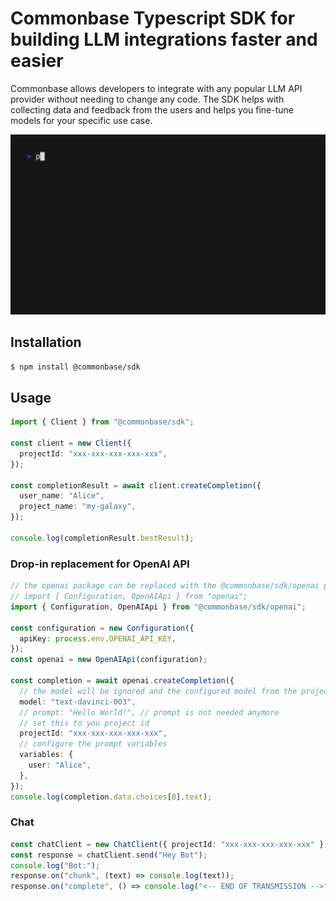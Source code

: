# Commonbase Typescript SDK for building LLM integrations faster and easier

Commonbase allows developers to integrate with any popular LLM API provider without needing to change any code. The SDK helps with collecting data and feedback from the users and helps you fine-tune models for your specific use case.

[![](./docs/chat-repl.gif)](./examples/chat-repl.ts)

## Installation

```bash
$ npm install @commonbase/sdk
```

## Usage

```typescript
import { Client } from "@commonbase/sdk";

const client = new Client({
  projectId: "xxx-xxx-xxx-xxx-xxx",
});

const completionResult = await client.createCompletion({
  user_name: "Alice",
  project_name: "my-galaxy",
});

console.log(completionResult.bestResult);
```

### Drop-in replacement for OpenAI API

```typescript
// the openai package can be replaced with the @commonbase/sdk/openai package
// import { Configuration, OpenAIApi } from "openai";
import { Configuration, OpenAIApi } from "@commonbase/sdk/openai";

const configuration = new Configuration({
  apiKey: process.env.OPENAI_API_KEY,
});
const openai = new OpenAIApi(configuration);

const completion = await openai.createCompletion({
  // the model will be ignored and the configured model from the project will be used
  model: "text-davinci-003",
  // prompt: "Hello World!", // prompt is not needed anymore
  // set this to you project id
  projectId: "xxx-xxx-xxx-xxx-xxx",
  // configure the prompt variables
  variables: {
    user: "Alice",
  },
});
console.log(completion.data.choices[0].text);
```

### Chat

```typescript
const chatClient = new ChatClient({ projectId: "xxx-xxx-xxx-xxx-xxx" });
const response = chatClient.send("Hey Bot");
console.log("Bot:");
response.on("chunk", (text) => console.log(text));
response.on("complete", () => console.log("<-- END OF TRANSMISSION -->"));
```
